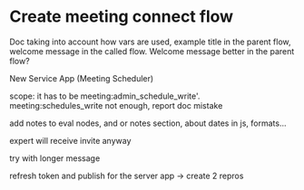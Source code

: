# Create meeting connect flow

Doc taking into account how vars are used, example title in the parent flow, welcome message in the called flow. Welcome message better in the parent flow?


New Service App (Meeting Scheduler)

  scope: it has to be meeting:admin_schedule_write'. meeting:schedules_write not enough, report doc mistake


add notes to eval nodes, and or notes section, about dates in js, formats...


expert will receive invite anyway


try with longer message


refresh token and publish for the server app -> create 2 repros




